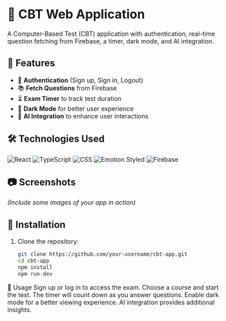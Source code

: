 # 📝 CBT Web Application

A Computer-Based Test (CBT) application with authentication, real-time question fetching from Firebase, a timer, dark mode, and AI integration.

## 🚀 Features
- 🔐 **Authentication** (Sign up, Sign in, Logout)
- 📚 **Fetch Questions** from Firebase
- ⏳ **Exam Timer** to track test duration
- 🌙 **Dark Mode** for better user experience
- 🤖 **AI Integration** to enhance user interactions

## 🛠️ Technologies Used

![React](https://img.shields.io/badge/React-20232A?style=for-the-badge&logo=react&logoColor=61DAFB)
![TypeScript](https://img.shields.io/badge/TypeScript-3178C6?style=for-the-badge&logo=typescript&logoColor=white)
![CSS](https://img.shields.io/badge/CSS-1572B6?style=for-the-badge&logo=css3&logoColor=white)
![Emotion Styled](https://img.shields.io/badge/Emotion%20Styled-DB7093?style=for-the-badge&logo=styled-components&logoColor=white)
![Firebase](https://img.shields.io/badge/Firebase-FFCA28?style=for-the-badge&logo=firebase&logoColor=black)

## 📷 Screenshots
*(Include some images of your app in action)*

## 🔧 Installation

1. Clone the repository:
   ```bash
   git clone https://github.com/your-username/cbt-app.git
   cd cbt-app
   npm install
   npm run dev
   ```
 📌 Usage
Sign up or log in to access the exam.
Choose a course and start the test.
The timer will count down as you answer questions.
Enable dark mode for a better viewing experience.
AI integration provides additional insights.  
